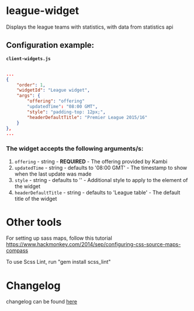 # league-widget

Displays the league teams with statistics, with data from statistics api

## Configuration example:

__`client-widgets.js`__

```json

...
{
    "order": 1,
    "widgetId": "League widget",
    "args": {
        "offering": "offering"
        "updatedTime": "08:00 GMT",
        "style": "padding-top: 12px;",
        "headerDefaultTitle": "Premier League 2015/16"
    }
},
...

```

### The widget accepts the following arguments/s:
1. `offering` - string - __REQUIRED__ - The offering provided by Kambi
2. `updatedTime` - string - defaults to '08:00 GMT' - The timestamp to show when the last update was made
3. `style` - string - defaults to '' - Additional style to apply to the <body> element of the widget
4. `headerDefaultTitle` - string - defaults to 'League table' - The default title of the widget

# Other tools

For setting up sass maps, follow this tutorial https://www.hackmonkey.com/2014/sep/configuring-css-source-maps-compass

To use Scss Lint, run "gem install scss_lint"

# Changelog

changelog can be found [here](CHANGELOG.md)
